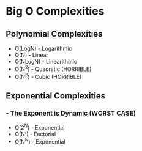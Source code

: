 # Big O Complexities

## Polynomial Complexities
* O(LogN) - Logarithmic
* O(N) - Linear
* O(NLogN) - Linearithmic
* O(N<sup>2</sup>) - Quadratic (HORRIBLE)
* O(N<sup>3</sup>) - Cubic (HORRIBLE)

## Exponential Complexities
### - The Exponent is Dynamic (WORST CASE)
* O(2<sup>N</sup>) - Exponential
* O(N!) - Factorial
* O(N<sup>N</sup>) - Exponential